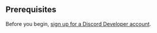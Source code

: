 ## Prerequisites

Before you begin, [sign up for a Discord Developer account](https://discord.com/developers).
